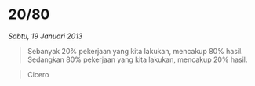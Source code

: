 # 20/80

_Sabtu, 19 Januari 2013_

> Sebanyak 20% pekerjaan yang kita lakukan, mencakup 80% hasil. Sedangkan 80% pekerjaan yang kita lakukan, mencakup 20% hasil.

> <footer>Cicero</footer>